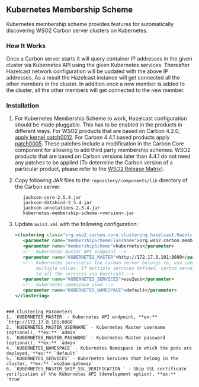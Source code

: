 ## Kubernetes Membership Scheme

Kubernetes membership scheme provides features for automatically discovering WSO2 Carbon server clusters on Kubernetes.

### How It Works
Once a Carbon server starts it will query container IP addresses in the given cluster via Kubernetes API using the given Kubernetes services. Thereafter Hazelcast network configuration will be updated with the above IP addresses. As a result the Hazelcast instance will get connected all the other members in the cluster. In addition once a new member is added to the cluster, all the other members will get connected to the new member.

### Installation

1. For Kubernetes Membership Scheme to work, Hazelcast configuration should be made pluggable. This has to be enabled in the products in different ways. For WSO2 products that are based on Carbon 4.2.0, [apply kernel patch0012](https://docs.wso2.com/display/Carbon420/Applying+a+Patch+to+the+Kernel). For Carbon 4.4.1 based products apply [patch0005](http://product-dist.wso2.com/downloads/carbon/4.4.1/patch0005/WSO2-CARBON-PATCH-4.4.1-0005.zip). These patches include a modification in the Carbon Core component for
allowing to add third party membership schemes. WSO2 products that are based on Carbon versions later than 4.4.1 do not need any patches to be applied (To determine the Carbon version of a particular product, please refer to the [WSO2 Release Matrix](http://wso2.com/products/carbon/release-matrix/)).

2. Copy following JAR files to the `repository/components/lib` directory of the Carbon server:

   ```
      jackson-core-2.5.4.jar
      jackson-databind-2.5.4.jar
      jackson-annotations-2.5.4.jar
      kubernetes-membership-scheme-<version>.jar
   ```

3. Update `axis2.xml` with the following configuration:

   ```xml
   <clustering class="org.wso2.carbon.core.clustering.hazelcast.HazelcastClusteringAgent" enable="true">
      <parameter name="membershipSchemeClassName">org.wso2.carbon.membership.scheme.kubernetes.KubernetesMembershipScheme</parameter>
      <parameter name="membershipScheme">kubernetes</parameter>
      <!-- Kubernetes master API endpoint -->
      <parameter name="KUBERNETES_MASTER">http://172.17.8.101:8080</parameter>
      <!-- Kubernetes service(s) the carbon server belongs to, use comma separated values for specifying
           multiple values. If multiple services defined, carbon server will connect to all the members
           in all the services via Hazelcast -->
      <parameter name="KUBERNETES_SERVICES">wso2esb</parameter>
      <!-- Kubernetes namespace used -->
      <parameter name="KUBERNETES_NAMESPACE">default</parameter>
   </clustering>
```

### Clustering Parameters
1. `KUBERNETES_MASTER` - Kubernetes API endpoint, **ex:** `http://172.17.8.101:8080`
2. `KUBERNETES_MASTER_USERNAME` - Kubernetes Master username (optional), **ex:** `admin`
3. `KUBERNETES_MASTER_PASSWORD` - Kubernetes Master password (optional), **ex:** `admin`
4. `KUBERNETES_NAMESPACE` - Kubernetes Namespace in which the pods are deployed, **ex:** `default`
5. `KUBERNETES_SERVICES` - Kubernetes Services that belong in the cluster, **ex:** `wso2am-gateway`
6. `KUBERNETES_MASTER_SKIP_SSL_VERIFICATION ` - Skip SSL certificate verification of the Kubernetes API (development option), **ex:** `true`
